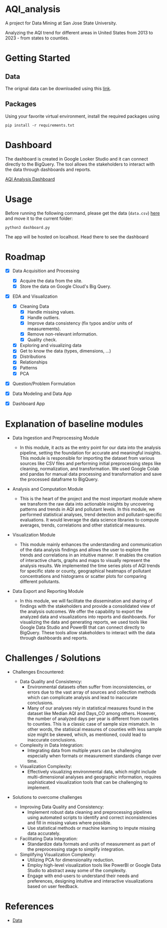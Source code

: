 # AQI_analysis

A project for Data Mining at San Jose State University.

Analyzing the AQI trend for different areas in United States from 2013 to 2023 - from states to counties.

# Getting Started

## Data

The orignal data can be downloaded using this [link](https://aqs.epa.gov/aqsweb/airdata/download_files.html#Annual).

##  Packages

Using your favorite virtual environment, install the required packages using

```
pip install -r requirements.txt
```
# Dashboard
The dashboard is created in Google Looker Studio and it can connect directly to the BigQuery. The tool allows the stakeholders to interact with the data through dashboards and reports.

[AQI Analysis Dashboard](https://lookerstudio.google.com/reporting/bd0f226a-dc71-4aea-98ef-08cf99882120)

# Usage

Before running the following command, please get the data (`data.csv`) [here](https://drive.google.com/drive/u/0/folders/1a2SAtQaBHfKAMgpy2Z2GQUpNbJoPWSId
) and move it to the current folder: 

```
python3 dashboard.py
```

The app will be hosted on localhost. Head there to see the dashboard

# Roadmap
- [x] Data Acquisition and Processing
  - [x] Acquire the data from the site.
  - [x] Store the data on Google Cloud's Big Query.
- [x] EDA and Visualization
  - [x] Cleaning Data 
    - [x] Handle missing values.
    - [x] Handle outliers.
    - [x] Improve data consistency (fix typos and/or units of measurements).
    - [x] Remove non-relevant information.
    - [x] Quality check.
  - [x]  Exploring and visualizing data
    - [x] Get to know the data (types, dimensions, ...)
    - [x] Distributions 
    - [x] Relationships
    - [x] Patterns
  - [x] PCA  
- [x] Question/Problem Formulation
- [x] Data Modeling and Data App
- [x] Dashboard App


# Explanation of baseline modules
- Data Ingestion and Preprocessing Module
  - In this module, it acts as the entry point for our data into the analysis pipeline, setting the foundation for accurate and meaningful insights. This module is responsible for importing the dataset from various sources like CSV files and performing initial preprocessing steps like cleaning, normalization, and transformation. We used Google Colab and pandas for manual data processing and transformation and save the processed dataframe to BigQuery.

- Analysis and Computation Module
  - This is the heart of the project and the most important module where we transform the raw data into actionable insights by uncovering patterns and trends in AQI and pollutant levels. In this module, we performed statistical analyses, trend detection and pollutant-specific evaluations. It would leverage the data science libraries to compute averages, trends, correlations and other statistical measures.

- Visualization Module
  -  This module mainly enhances the understanding and communication of the data analysis findings and allows the user to explore the trends and correlations in an intuitive manner. It enables the creation of interactive charts, graphs and maps to visually represent the analysis results. We implemented the time series plots of AQI trends for specific state or county, geographical heatmaps of pollutant concentrations and histograms or scatter plots for comparing different pollutants.
 
- Data Export and Reporting Module
  - In this module, we will facilitate the dissemination and sharing of findings with the stakeholders and provide a consolidated view of the analysis outcomes. We offer the capability to export the analyzed data and visualizations into reports and dashboards. For visualizing the data and generating reports, we used tools like Google Data Studio and PowerBI that can connect directly to BigQuery. These tools allow stakeholders to interact with the data through dashboards and reports.
    
# Challenges / Solutions
- Challenges Encountered:
  - Data Quality and Consistency:
     - Environmental datasets often suffer from inconsistencies, or errors due to the vast array of sources and collection methods which can complicate analysis and lead to inaccurate conclusions.
     - Many of our analyses rely in statistical measures found in the dataset like Median AQI and Days_CO among others. However, the number of analyzed days per year is different from counties to counties. This is a classic case of sample size mismatch. In other words, the statisical measures of counties with less sample size might be skewed, which, as mentioned, could lead to inaccurate conclusions.  
  - Complexity in Data Integration:
    - Integrating data from multiple years can be challenging especially when formats or measurement standards change over time.
  - Visualization Complexity:
    - Effectively visualizing environmental data, which might include multi-dimensional analyses and geographic information, requires sophisticated visualization tools that can be challenging to implement.

- Solutions to overcome challenges
  - Improving Data Quality and Consistency:
    - Implement robust data cleaning and preprocessing pipelines using automated scripts to identify and correct inconsistencies and fill in missing values where possible.
    - Use statistical methods or machine learning to impute missing data accurately.
  - Facilitating Data Integration:
    - Standardize data formats and units of measurement as part of the preprocessing stage to simplify integration.
  - Simplifying Visualization Complexity:
    - Utilizing PCA for dimensionality reduction.
    - Employ high-level visualization tools like PowerBI or Google Data Studio to abstract away some of the complexity.
    - Engage with end-users to understand their needs and preferences, designing intuitive and interactive visualizations based on user feedback.

# References
- [Data](https://aqs.epa.gov/aqsweb/airdata/download_files.html#Annual)



